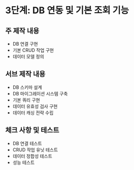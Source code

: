 # 3단계: DB 연동 및 기본 조회 기능

## 주 제작 내용
- DB 연결 구현
- 기본 CRUD 작업 구현
- 데이터 모델 정의

## 서브 제작 내용
- DB 스키마 설계
- DB 마이그레이션 시스템 구축
- 기본 쿼리 구현
- 데이터 유효성 검사 구현
- 데이터 캐싱 전략 수립

## 체크 사항 및 테스트
- DB 연결 테스트
- CRUD 작업 유닛 테스트
- 데이터 정합성 테스트
- 성능 테스트 